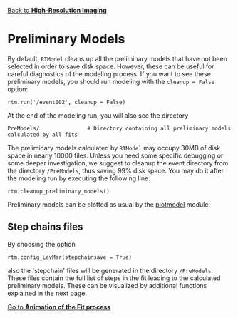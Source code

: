 [Back to **High-Resolution Imaging**](HighResolutionImaging.md)

# Preliminary Models

By default, `RTModel` cleans up all the preliminary models that have not been selected in order to save disk space. However, these can be useful for careful diagnostics of the modeling process. If you want to see these preliminary models, you should run modeling with the `cleanup = False` option:
```
rtm.run('/event002', cleanup = False)
```

At the end of the modeling run, you will also see the directory

```
PreModels/               # Directory containing all preliminary models calculated by all fits
```

The preliminary models calculated by `RTModel` may occupy 30MB of disk space in nearly 10000 files. Unless you need some specific debugging or some deeper investigation, we suggest to cleanup the event directory from the directory `/PreModels`, thus saving 99% disk space. You may do it after the modeling run by executing the following line:

```
rtm.cleanup_preliminary_models()
```

Preliminary models can be plotted as usual by the [plotmodel](PlotModel.md) module.

## Step chains files

By choosing the option
```
rtm.config_LevMar(stepchainsave = True)
```
also the 'stepchain' files will be generated in the directory `/PreModels`. These files contain the full list of steps in the fit leading to the calculated preliminary models. These can be visualized by additional functions explained in the next page.

[Go to **Animation of the Fit process**](Animation.md)
